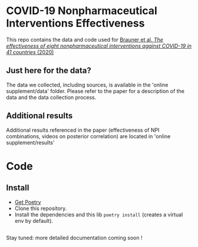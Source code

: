 # COVID-19 Nonpharmaceutical Interventions Effectiveness

This repo contains the data and code used for [Brauner et al. *The effectiveness of eight nonpharmaceutical interventions against COVID-19 in 41 countries* (2020)](https://www.medrxiv.org/content/10.1101/2020.05.28.20116129v2.article-info)

## Just here for the data?
The data we collected, including sources, is available in the 'online supplement/data' folder. Please refer to the paper for a description of the data and the data collection process.

## Additional results
Additional results referenced in the paper (effectiveness of NPI combinations, videos on posterior correlation) are located in 'online supplement/results'


# Code
## Install

* [Get Poetry](https://python-poetry.org/docs/#installation)
* Clone this repository.
* Install the dependencies and this lib `poetry install` (creates a virtual env by default).

##
Stay tuned: more detailed documentation coming soon !